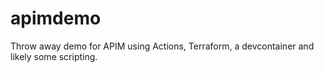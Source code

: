 # apimdemo
Throw away demo for APIM using Actions, Terraform, a devcontainer and likely some scripting.


